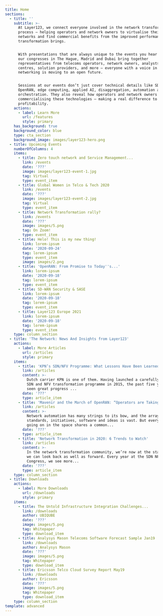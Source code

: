 ```yaml
---
title: Home
sections:
  - title: ''
    subtitle: >-
      At Layer123, we connect everyone involved in the network transformation
      process – helping operators and network owners to virtualise their
      networks and find commercial benefits from the improved performance this
      transformation brings.


      With presentations that are always unique to the events you hear them at,
      our congresses in The Hague, Madrid and Dubai bring together
      representatives from telecoms operators, network owners, analysts, data
      centres, solution providers, and more – everyone with a voice in how
      networking is moving to an open future.


      Sessions at our events don’t just cover technical details like SDN, NFV,
      OpenRAN, edge computing, applied AI, disaggregation, automation and
      orchestration. They also reveal how operators and network owners are
      commercialising these technologies – making a real difference to operator
      profitability.
    actions:
      - label: Learn More
        url: /features
        style: primary
    has_background: true
    background_color: blue
    type: cta_section
    background_image: images/layer123-hero.png
  - title: Upcoming Events
    numberOfColumns: 4
    items:
      - title: Zero touch network and Service Management...
        link: /events
        date: '???'
        image: images/layer123-event-1.jpg
        tag: Virtual
        type: event_item
      - title: Global Women in Telco & Tech 2020
        link: /events
        date: '???'
        image: images/layer123-event-2.jpg
        tag: Virtual
        type: event_item
      - title: Network Transformation rally?
        link: /events
        date: '???'
        image: images/5.png
        tag: On Zoom!
        type: event_item
      - title: Helo! This is my new thing!
        link: lorem-ipsum
        date: '2020-09-24'
        tag: lorem-ipsum
        type: event_item
        image: images/2.png
      - title: 'OpenRAN: From Promise to Today''s...'
        link: lorem-ipsum
        date: '2020-09-18'
        tag: lorem-ipsum
        type: event_item
      - title: SD-WAN Security & SASE
        link: lorem-ipsum
        date: '2020-09-18'
        tag: lorem-ipsum
        type: event_item
      - title: Layer123 Europe 2021
        link: lorem-ipsum
        date: '2020-09-18'
        tag: lorem-ipsum
        type: event_item
    type: column_section
  - title: 'The Network: News And Insights from Layer123'
    actions:
      - label: More Articles
        url: /articles
        style: primary
    items:
      - title: 'KPN’s SDN/NFV Programme: What Lessons Have Been Learned?'
        link: /articles
        content: >-
          Dutch carrier KPN is one of them. Having launched a carefully-planned
          SDN and NFV transformation programme in 2015, the past five years have
          seen great progress ...
        date: '???'
        type: article_item
      - title: 'Mavenir and the March of OpenRAN: “Operators are Taking...'
        link: /articles
        content: >-
          Network automation has many strings to its bow, and the array of
          standards, initiatives, software and ideas is vast. But everything
          going on in the space shares a common...
        date: '???'
        type: article_item
      - title: 'Network Transformation in 2020: 6 Trends to Watch'
        link: /articles
        content: >-
          In the network transformation community, we’re now at the stage where
          we can look back as well as forward. Every year at the SDN NFV World
          Congress, we see more...
        date: '???'
        type: article_item
    type: column_section
  - title: Downloads
    actions:
      - label: More Downloads
        url: /downloads
        style: primary
    items:
      - title: The Untold Infrastructure Integration Challenges...
        link: /downloads
        author: UBIQUBE
        date: '???'
        image: images/5.png
        tag: Whitepaper
        type: download_item
      - title: Analysys Mason Telecoms Software Forecast Sample Jan19
        link: /downloads
        author: Analysys Mason
        date: '???'
        image: images/5.png
        tag: Whitepaper
        type: download_item
      - title: Ericsson Telco Cloud Survey Report May19
        link: /downloads
        author: Ericsson
        date: '???'
        image: images/5.png
        tag: Whitepaper
        type: download_item
    type: column_section
template: advanced
---
```

